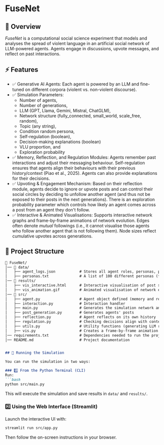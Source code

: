 # FuseNet

## 📌 Overview
_FuseNet_ is a computational social science experiment that models and analyses the spread of violent language in an artificial social network of LLM-powered agents. Agents engage in discussions, upvote messages, and reflect on past interactions.

## ⚡ Features
- ✅ Generative AI Agents: Each agent is powered by an LLM and fine-tuned on different corpora (violent vs. non-violent discourse).
- ✅ Simulation Parameters: 
    - Number of agents, 
    - Number of generations, 
    - LLM (GPT, Llama, Gemini, Mistral, ChatGLM), 
    - Network structure (fully_connected, small_world, scale_free, random), 
    - Topic (any string), 
    - Condition random persona, 
    - Self-regulation (boolean),
    - Decision-making explanations (boolean)
    - VLU proportion, and 
    - Exploration probability
- ✅ Memory, Reflection, and Regulation Modules: Agents remember past interactions and adjust their messaging behaviour. Self-regulation ensures that agents align their behaviours with their previous history/context (Piao et al., 2025). Agents can also provide explanations for their decisions.
- ✅ Upvoting & Engagement Mechanism: Based on their reflection module, agents decide to ignore or upvote posts and can control their social circles by deciding to unfollow another agent (and thus not be exposed to their posts in the next generations). There is an exploration probability parameter which controls how likely an agent comes across a post from an agent they don't follow.
- ✅ Interactive & Animated Visualisations: Supports interactive network graphs and frame-by-frame animations of network evolution. Edges often denote _mutual_ followings (i.e., it cannot visualise those agents who follow another agent that is not following them). Node sizes reflect cumulative upvotes across generations.


## 📂 Project Structure

```md
📂 FuseNet/
│── 📂 data/
│   ├── agent_logs.json           # Stores all agent roles, personas, posts, upvotes, upvoted posts, reflections, social circle, and explanations
│   ├── personas.txt              # A list of 100 different personas (first line: short alias; second line: respective emoji codes)
│── 📂 results/
│   ├── vis_interactive.html      # Interactive visualisation of post spread
│   ├── vis_animation.gif         # Animated visualisation of network evolution
│── 📂 src/
│   ├── agent.py                  # Agent object defined (memory and reflection modules)
│   ├── interaction.py            # Interaction handler
│   ├── main.py                   # Generates the simulation network and runs simulation
│   ├── post_generation.py        # Generates agents' posts
│   ├── reflection.py             # Agent reflects on its own history
│   ├── regulation.py             # Checking decisions align with context provided
│   ├── utils.py                  # Utility functions (generating LLM responses)
│   ├── vis.py                    # Creates a frame-by-frame animation of the network evolution
│── requirements.txt              # Dependencies needed to run the project
│── README.md                     # Project documentation


## 🚀 Running the Simulation

You can run the simulation in two ways:

### 1️⃣ From the Python Terminal (CLI)
Run:
```bash
python src/main.py
```

This will execute the simulation and save results in ```data/``` and ```results/```.

### 2️⃣ Using the Web Interface (Streamlit)

Launch the interactive UI with:

```bash
streamlit run src/app.py
```
Then follow the on-screen instructions in your browser.
